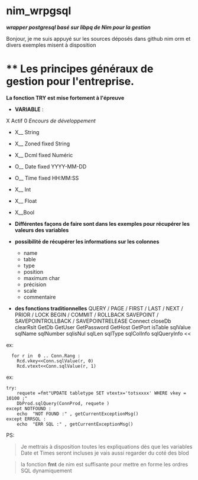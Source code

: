 # nim_wrpgsql

***wrapper postgresql basé sur libpq de Nim pour la gestion***

Bonjour, je me suis appuyé sur les sources déposés dans github nim orm et divers exemples misent à disposition

# ** Les principes généraux de gestion pour l'entreprise.
**La fonction TRY est mise fortement à l'épreuve**


 - **VARIABLE** :

 X Actif
 0 *Encours de développement*
 - X__ String
 - X__ Zoned fixed String
 - X__ Dcml fixed Numéric
 - O__ Date fixed YYYY-MM-DD
 - O__ Time fixed HH:MM:SS
 - X__ Int
 - X__ Float
 - X__Bool

 - **Différentes façons de faire sont dans les exemples pour récupérer les valeurs des variables**
 - **possibilité de récupérer les informations sur les colonnes**
	 - name
	 - table
	 - type
	 - position
	 - maximum char
	 - précision
	 - scale
	 - commentaire
	 
- **des fonctions traditionnelles**
QUERY / PAGE / FIRST / LAST / NEXT / PRIOR / LOCK 
BEGIN / COMMIT / ROLLBACK 
SAVEPOINT / SAVEPOINTROLLBACK  /  SAVEPOINTRELEASE
Connect
closeDb
clearRslt
GetDb
GetUser
GetPassword
GetHost
GetPort
isTable
sqlValue
sqlName
sqlNumber
sqlisNul
sqlLen
sqlType
sqlColInfo
sqlQueryInfo
<<

ex:

      for r in  0 .. Conn.Rang :
    	Rcd.vkey<<Conn.sqlValue(r, 0)
    	Rcd.vtext<<Conn.sqlValue(r, 1)


ex:

    try:
    	requete =fmt"UPDATE tabletype SET vtextx='totsxxxx' WHERE vkey = 10100 ;"
    	DbProd.sqlQuery(ConnProd, requete )
    except NOTFOUND :
    	echo  "NOT FOUND :" , getCurrentExceptionMsg()
    except ERRSQL :
    	echo  "ERR SQL :" , getCurrentExceptionMsg()

PS:

> Je mettrais à disposition toutes les expliquations dès que les variables Date et Times seront incluses
> je vais aussi regarder du coté des blod

> la fonction **fmt** de nim est suffisante pour mettre en forme les ordres SQL dynamiquement  
